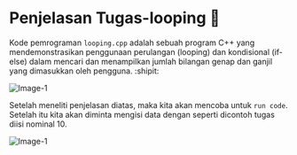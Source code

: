 # Penjelasan Tugas-looping :monocle_face:

Kode pemrograman ```looping.cpp``` adalah sebuah program C++ yang mendemonstrasikan penggunaan perulangan (looping) dan kondisional (if-else) dalam mencari dan menampilkan jumlah bilangan genap dan ganjil yang dimasukkan oleh pengguna. :shipit:

![Image-1](https://github.com/FirmanSyah2078/Tugas-looping/blob/main/Image-1.png)

Setelah meneliti penjelasan diatas, maka kita akan mencoba untuk ```run code```. Setelah itu kita akan diminta mengisi data dengan seperti dicontoh tugas diisi nominal 10.

![Image-1](https://github.com/FirmanSyah2078/Tugas-looping/blob/main/Image-2.png)
